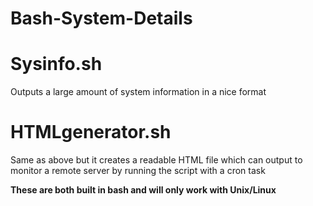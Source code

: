 # Bash-System-Details
# Sysinfo.sh

Outputs a large amount of system information in a nice format

# HTMLgenerator.sh

Same as above but it creates a readable HTML file which can output to monitor a remote server by running the script with a cron task

**These are both built in bash and will only work with Unix/Linux**

